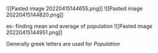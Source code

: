 ![[Pasted image 20220415144655.png]]
![[Pasted image 20220415144820.png]]


ex- finding mean and average of population
![[Pasted image 20220415144951.png]]

Generally greek letters are used for *Population*